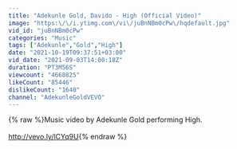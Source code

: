 ```yaml
---
title: "Adekunle Gold, Davido - High (Official Video)"
image: "https:\/\/i.ytimg.com\/vi\/juBnNBm0cPw\/hqdefault.jpg"
vid_id: "juBnNBm0cPw"
categories: "Music"
tags: ["Adekunle","Gold","High"]
date: "2021-10-19T09:37:51+03:00"
vid_date: "2021-09-03T14:00:18Z"
duration: "PT3M56S"
viewcount: "4668825"
likeCount: "85446"
dislikeCount: "1640"
channel: "AdekunleGoldVEVO"
---
```

{% raw %}Music video by Adekunle Gold performing High. <br /><br /><a rel="nofollow" target="blank" href="http://vevo.ly/lCYq9U">http://vevo.ly/lCYq9U</a>{% endraw %}
